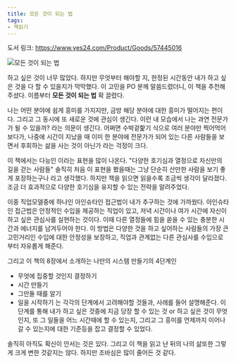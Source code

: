```yaml
---
title: 모든 것이 되는 법
tags: 
- 책읽기
---
```

도서 링크: https://www.yes24.com/Product/Goods/57445016  

![모든 것이 되는 법](https://image.yes24.com/goods/57445016/XL)

하고 싶은 것이 너무 많았다. 하지만 무엇부터 해야할 지, 한정된 시간동안 내가 하고 싶은 것을 다 할 수 있을지가 막막했다. 
이 고민을 PO 분께 말씀드렸더니, 이 책을 추천해주셨다.
이름부터 **모든 것이 되는 법** 확 끌렸다.

나는 어떤 분야에 쉽게 흥미를 가지지만, 금방 해당 분야에 대한 흥미가 떨어지는 편이다. 그리고 그 동시에 또 새로운 것에 관심이 생긴다.
이런 내 모습에서 나는 과연 전문가가 될 수 있을까? 라는 의문이 생긴다.
어쩌면 수박겉핥기 식으로 여러 분야만 찍어먹어보다가, 나중에 시간이 지났을 때 이미 한 분야에 전문가가 되어 있는 다른 사람들을 보면서 후회하는 삶을 사는 것이 아닌가 라는 걱정이 크다.

이 책에서는 다능인 이라는 표현을 많이 나온다. "다양한 호기심과 열정으로 자신만의 길을 걷는 사람들" 
솔직히 처음 이 표현을 봤을때는 그냥 단순히 산만한 사람을 보기 좋게 포장하는구나 라고 생각했다.
하지만 책을 읽으면 읽을수록 조금씩 생각이 달라졌다. 조금 더 효과적으로 다양한 호기심을 유지할 수 있는 전략을 알려주었다. 

이중 직업모델중에 하나인 아인슈타인 접근법이 내가 추구하는 것에 가까웠다.
아인슈타인 접근법은 안정적인 수입을 제공하는 직업이 있고, 저녁 시간이나 여가 시간에 자신이 하고 싶은 관심사를 실현하는 것이다. 이때 다른 열정들에 힘을 쏟을 수 있는 충분한 시간과 에너지를 남겨두어야 한다.
이 방법은 다양한 것을 하고 싶어하는 사람들의 가장 큰 고민거리인 수입에 대한 안정성을 보장하고, 직업과 관계없는 다른 관심사를 수입으로 부터 자유롭게 해준다.

그리고 이 책의 8장에서 소개하는 나만의 시스템 만들기의 4단계인  
- 무엇에 집중할 것인지 결정하기
- 시간 만들기
- 그만둘 때를 알기
- 일을 시작하기
는 각각의 단계에서 고려해야할 것들과, 사례를 들어 설명해준다. 이 단계를 통해 내가 하고 싶은 것중에 지금 당장 할 수 있는 것 or 하고 싶은 것이 무엇인지, 또 그 일들을 어느 시간때에 할 수 있는지, 그리고 그 흥미를 언제까지 이어나갈 수 있는지에 대한 기준등을 잡고 결정할 수 있었다.

솔직히 아직도 확신이 안서는 것은 있다. 그리고 이 책을 읽고 난 뒤의 나의 삶또한 그렇게 크게 변한 것같지는 않다. 하지만 조바심은 많이 줄어든 것 같다. 





